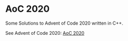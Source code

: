 # AoC 2020

Some Solutions to Advent of Code 2020 written in C++.

See Advent of Code 2020: [AoC 2020](https://adventofcode.com/2020)
